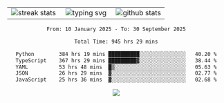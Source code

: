 <div align="center">
  <table style="border: none;" border="0" cellspacing="0" cellpadding="0">
    <tr>
      <td align="center" width="33%">
        <img src="https://github-readme-streak-stats.herokuapp.com/?user=kurtismassey&theme=tokyonight&hide_border=true" alt="streak stats" />
      </td>
      <td align="center" width="33%">
        <img src="https://readme-typing-svg.herokuapp.com/?font=Fira+Code&weight=600&size=15&duration=4000&pause=1000&color=00FF00&center=true&vCenter=true&random=false&width=150&lines=Hey%2C+I%27m+Kurtis!" alt="typing svg" />
      </td>
      <td align="center" width="33%">
        <img src="https://github-readme-stats.vercel.app/api?username=kurtismassey&show_icons=true&theme=tokyonight&hide_title=true" alt="github stats" />
      </td>
    </tr>
  </table>
</div>
<div align="center">

<!--START_SECTION:waka-->

```txt
From: 10 January 2025 - To: 30 September 2025

Total Time: 945 hrs 29 mins

Python        384 hrs 19 mins ██████████░░░░░░░░░░░░░░░   40.20 %
TypeScript    367 hrs 29 mins █████████▓░░░░░░░░░░░░░░░   38.44 %
YAML          53 hrs 48 mins  █▒░░░░░░░░░░░░░░░░░░░░░░░   05.63 %
JSON          26 hrs 29 mins  ▓░░░░░░░░░░░░░░░░░░░░░░░░   02.77 %
JavaScript    25 hrs 36 mins  ▓░░░░░░░░░░░░░░░░░░░░░░░░   02.68 %
```

<!--END_SECTION:waka-->

  <img src="https://github-readme-activity-graph.vercel.app/graph?username=kurtismassey&theme=tokyo-night&hide_border=true&custom_title=Contribution%20Graph" />

</div>